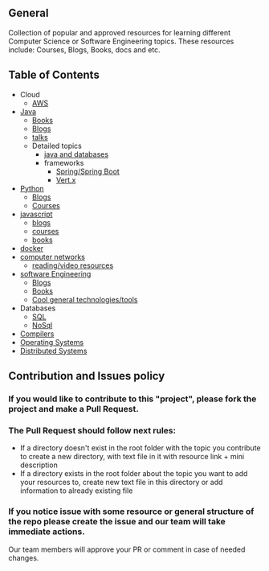 ## General
Collection of popular and approved resources for learning different Computer Science or Software Engineering topics. These resources include: Courses, Blogs, Books, docs and etc.

## Table of Contents
- Cloud
  - [AWS](https://github.com/nikasakandelidze/Single-Source-Of-Truth/blob/master/cloud/AWS.md)
- [Java](https://github.com/nikasakandelidze/Single-Source-Of-Truth/tree/master/java)
  - [Books](https://github.com/nikasakandelidze/Single-Source-Of-Truth/blob/master/java/books/books.md)
  - [Blogs](https://github.com/nikasakandelidze/Single-Source-Of-Truth/blob/master/java/blogs/java-read.md)
  - [talks](https://github.com/nikasakandelidze/Single-Source-Of-Truth/tree/master/java/talks/talks.md)
  - Detailed topics
	- [java and databases](https://github.com/nikasakandelidze/Single-Source-Of-Truth/tree/master/java/java_and_database_connectivity/resources.md)
	- frameworks
		- [Spring/Spring Boot](https://github.com/nikasakandelidze/Single-Source-Of-Truth/blob/master/java/frameworks/spring.md)
		- [Vert.x](https://github.com/nikasakandelidze/Single-Source-Of-Truth/blob/master/java/frameworks/vertx.md)
- [Python](https://github.com/nikasakandelidze/Single-Source-Of-Truth/tree/master/python)
  - [Blogs](https://github.com/nikasakandelidze/Single-Source-Of-Truth/blob/master/python/resources.md)
  - [Courses](https://github.com/nikasakandelidze/Single-Source-Of-Truth/blob/master/python/courses.md)
- [javascript](https://github.com/nikasakandelidze/Single-Source-Of-Truth/tree/master/javascript)
  - [blogs](https://github.com/nikasakandelidze/Single-Source-Of-Truth/tree/master/javascript/blogs)
  - [courses](https://github.com/nikasakandelidze/Single-Source-Of-Truth/blob/master/javascript/courses/js-courses.md)
  - [books](https://github.com/nikasakandelidze/Single-Source-Of-Truth/blob/master/javascript/books/js-books.md)
- [docker](https://github.com/nikasakandelidze/Single-Source-Of-Truth/blob/master/docker/docker.md)
- [computer networks](https://github.com/nikasakandelidze/Single-Source-Of-Truth/tree/master/networking)
  - [reading/video resources](https://github.com/nikasakandelidze/Single-Source-Of-Truth/blob/master/networking/networking_resources.md)
- [software Engineering](https://github.com/nikasakandelidze/Single-Source-Of-Truth/tree/master/software_engineering)
  - [Blogs](https://github.com/nikasakandelidze/Single-Source-Of-Truth/blob/master/software_engineering/blogs.md)
  - [Books](https://github.com/nikasakandelidze/Single-Source-Of-Truth/blob/master/software_engineering/books.md)
  - [Cool general technologies/tools](https://github.com/nikasakandelidze/Single-Source-Of-Truth/blob/master/software_engineering/technologies.md)
- Databases
  - [SQL](https://github.com/nikasakandelidze/Single-Source-Of-Truth/blob/master/databases/sql/resources.md)
  - [NoSql](https://github.com/nikasakandelidze/Single-Source-Of-Truth/blob/master/databases/nosql/resources.md)
- [Compilers](https://github.com/nikasakandelidze/Single-Source-Of-Truth/blob/master/Compilers/compilers.md)
- [Operating Systems](https://github.com/nikasakandelidze/Single-Source-Of-Truth/blob/master/OS/os.md)
- [Distributed Systems](https://github.com/nikasakandelidze/Single-Source-Of-Truth/blob/master/distributed_systems/resources.md)

## Contribution and Issues policy

### If you would like to contribute to this "project", please fork the project and make a Pull Request.
### The Pull Request should follow next rules:
-	If a directory doesn't exist in the root folder with the topic you contribute to create a new directory, with text file in it with resource link + mini description
-	If a directory exists in the root folder about the topic you want to add your resources to, create new text file in this directory or add information to already existing file

### If you notice issue with some resource or general structure of the repo please create the issue and our team will take immediate actions.

Our team members will approve your PR or comment in case of needed changes.
